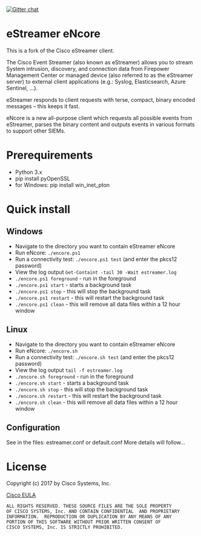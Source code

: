 [![Gitter chat](https://img.shields.io/badge/gitter-join%20chat-brightgreen.svg)](https://gitter.im/CiscoSecurity/Lobby "Gitter chat")

# eStreamer eNcore
This is a fork of the Cisco eStreamer client.

The Cisco Event Streamer (also known as eStreamer) allows you to stream System intrusion,
discovery, and connection data from Firepower Management Center or managed device (also
referred to as the eStreamer server) to external client applications (e.g.: Syslog, Elasticsearch, Azure Sentinel, ...).

eStreamer responds to client requests with terse, compact, binary encoded messages – this
keeps it fast.

eNcore is a new all-purpose client which requests all possible events from eStreamer, parses
the binary content and outputs events in various formats to support other SIEMs.

# Prerequirements
* Python 3.x
* pip install pyOpenSSL
* for Windows:
     pip install win_inet_pton

# Quick install
## Windows
* Navigate to the directory you want to contain eStreamer eNcore
* Run eNcore: `./encore.ps1`
* Run a connectivity test: `./encore.ps1 test` (and enter the pkcs12 password)
* View the log output `Get-Containt -tail 30 -Wait estreamer.log`
* `./encore.ps1 foreground` - run in the foreground
* `./encore.ps1 start` - starts a background task
* `./encore.ps1 stop` - this will stop the background task
* `./encore.ps1 restart` - this will restart the background task
* `./encore.ps1 clean` - this will remove all data files within a 12 hour window

## Linux
* Navigate to the directory you want to contain eStreamer eNcore
* Run eNcore: `./encore.sh`
* Run a connectivity test: `./encore.sh test` (and enter the pkcs12 password)
* View the log output `tail -f estreamer.log`
* `./encore.sh foreground` - run in the foreground
* `./encore.sh start` - starts a background task
* `./encore.sh stop` - this will stop the background task
* `./encore.sh restart` - this will restart the background task
* `./encore.sh clean` - this will remove all data files within a 12 hour window

## Configuration
See in the files: estreamer.conf or default.conf
More details will follow...

# License

Copyright (c) 2017 by Cisco Systems, Inc.

[Cisco EULA](http://www.cisco.com/c/en/us/about/legal/cloud-and-software/software-terms.html)

    ALL RIGHTS RESERVED. THESE SOURCE FILES ARE THE SOLE PROPERTY
    OF CISCO SYSTEMS, Inc. AND CONTAIN CONFIDENTIAL  AND PROPRIETARY
    INFORMATION.  REPRODUCTION OR DUPLICATION BY ANY MEANS OF ANY
    PORTION OF THIS SOFTWARE WITHOUT PRIOR WRITTEN CONSENT OF
    CISCO SYSTEMS, Inc. IS STRICTLY PROHIBITED.
